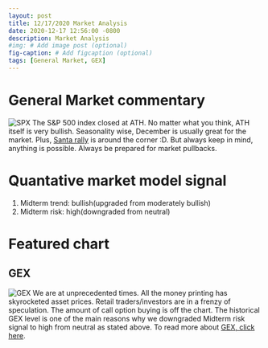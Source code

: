 ```yaml
---
layout: post
title: 12/17/2020 Market Analysis
date: 2020-12-17 12:56:00 -0800
description: Market Analysis
#img: # Add image post (optional)
fig-caption: # Add figcaption (optional)
tags: [General Market, GEX]
---
```

# General Market commentary
![SPX]({{site.baseurl}}/assets/img/2020-12-17/SPX-d.jpg)
The S&P 500 index closed at ATH. No matter what you think, ATH itself is very bullish.
Seasonality wise, December is usually great for the market. Plus, [Santa rally](https://www.investopedia.com/terms/s/santaclauseffect.asp) is around the corner :D. But always keep in mind, anything is possible. Always be prepared for market pullbacks.

# Quantative market model signal
1. Midterm trend: bullish(upgraded from moderately bullish)
2. Midterm risk: high(downgraded from neutral)

# Featured chart
## GEX
![GEX]({{site.baseurl}}/assets/img/2020-12-17/GEX-d.jpg)
We are at unprecedented times. All the money printing has skyrocketed asset prices. Retail traders/investors are in a frenzy of speculation.
The amount of call option buying is off the chart. The historical GEX level is one of the main reasons why we downgraded Midterm risk signal to high from neutral as stated above. To read more about [GEX, click here](https://squeezemetrics.com/monitor/docs#gex).
